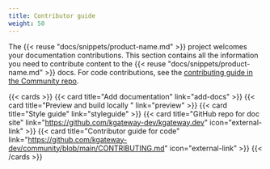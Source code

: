 ```yaml
---
title: Contributor guide
weight: 50
---
```


The {{< reuse "docs/snippets/product-name.md" >}} project welcomes your documentation contributions. This section contains all the information you need to contribute content to the {{< reuse "docs/snippets/product-name.md" >}} docs. For code contributions, see the [contributing guide in the Community repo](https://github.com/kgateway-dev/community/blob/main/CONTRIBUTING.md).

{{< cards >}}
{{< card title="Add documentation" link="add-docs" >}}
{{< card title="Preview and build locally " link="preview" >}}
{{< card title="Style guide" link="styleguide" >}}
{{< card title="GitHub repo for doc site" link="https://github.com/kgateway-dev/kgateway.dev" icon="external-link" >}}
{{< card title="Contributor guide for code" link="https://github.com/kgateway-dev/community/blob/main/CONTRIBUTING.md" icon="external-link" >}}
{{< /cards >}}
